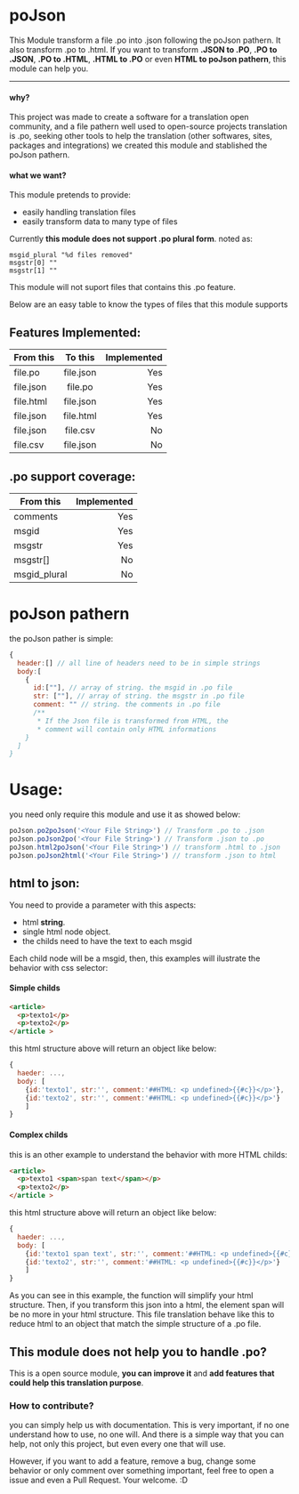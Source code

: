# poJson
This Module transform a file .po into .json following the poJson pathern.
It also transform .po to .html.
If you want to transform **.JSON to .PO**, **.PO to .JSON**, **.PO to .HTML**, **.HTML to .PO** or even **HTML to poJson pathern**, this module can help you.

----

#### why?
This project was made to create a software for a translation open community, and a file pathern well used to open-source projects translation is .po, seeking other tools to help the translation (other softwares, sites, packages and integrations) we created this module and stablished the poJson pathern.

#### what we want?
This module pretends to provide:
- easily handling translation files
- easily transform data to many type of files

Currently **this module does not support .po plural form**.
noted as:
```po
msgid_plural "%d files removed"
msgstr[0] ""
msgstr[1] ""
```
This module will not suport files that contains this .po feature.

Below are an easy table to know the types of files that this module supports

## Features Implemented:

| From this | To this   | Implemented |
|-----------|:---------:|------------:|
| file.po   | file.json |  Yes     |
| file.json | file.po   |  Yes     |
| file.html | file.json |  Yes    |
| file.json | file.html |  Yes      |
| file.json | file.csv |  No      |
| file.csv | file.json |  No      |

## .po support coverage:

| From this       | Implemented |
|-----------      |------------:|
| comments        |  Yes     |
| msgid           |  Yes     |
| msgstr          |  Yes     |
| msgstr[]        |  No      |
| msgid_plural    |  No      |

# poJson pathern
the poJson pather is simple:
```js
{
  header:[] // all line of headers need to be in simple strings
  body:[
    {
      id:[""], // array of string. the msgid in .po file
      str: [""], // array of string. the msgstr in .po file
      comment: "" // string. the comments in .po file
      /**
       * If the Json file is transformed from HTML, the
       * comment will contain only HTML informations
    }
  ]
}
```

# Usage:
you need only require this module and use it as showed below:
```js
poJson.po2poJson('<Your File String>') // Transform .po to .json
poJson.poJson2po('<Your File String>') // Transform .json to .po
poJson.html2poJson('<Your File String>') // transform .html to .json
poJson.poJson2html('<Your File String>') // transform .json to html
```

## html to json:
You need to provide a parameter with this aspects:
- html **string**.
- single html node object.
- the childs need to have the text to each msgid

Each child node will be a msgid, then, this examples will ilustrate the behavior with css selector:
#### Simple childs
```html
<article>
  <p>texto1</p>
  <p>texto2</p>
</article >
```
this html structure above will return an object like below:
```js
{
  haeder: ...,
  body: [
    {id:'texto1', str:'', comment:'##HTML: <p undefined>{{#c}}</p>'},
    {id:'texto2', str:'', comment:'##HTML: <p undefined>{{#c}}</p>'}
    ]
}
```

#### Complex childs

this is an other example to understand the behavior with more HTML childs:
```html
<article>
  <p>texto1 <span>span text</span></p>
  <p>texto2</p>
</article >
```
this html structure above will return an object like below:
```js
{
  haeder: ...,
  body: [
    {id:'texto1 span text', str:'', comment:'##HTML: <p undefined>{{#c}}</p>'},
    {id:'texto2', str:'', comment:'##HTML: <p undefined>{{#c}}</p>'}
    ]
}
```
As you can see in this example, the function will simplify your html structure.
Then, if you transform this json into a html, the element span will be no more in your html structure.
This file translation behave like this to reduce html to an object that match the simple structure of a .po file.

## This module does not help you to handle .po?
This is a open source module, **you can improve it** and **add features that could help this translation purpose**.

### How to contribute?
you can simply help us with documentation.
This is very important, if no one understand how to use, no one will. And there is a simple way that you can help, not only this project, but even every one that will use.

However, if you want to add a feature, remove a bug, change some behavior or only comment over something important, feel free to open a issue and even a Pull Request.
Your welcome. :D